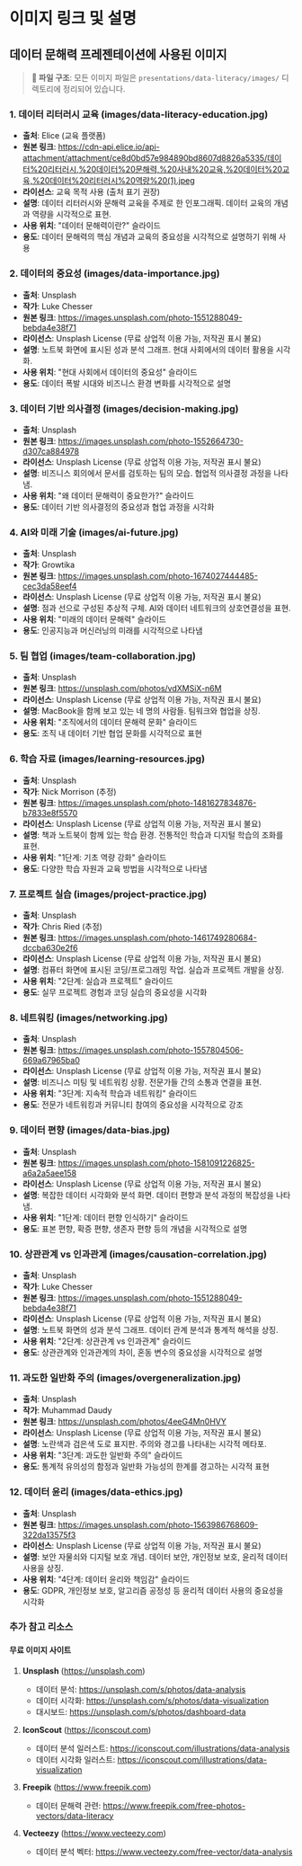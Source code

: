 # 이미지 링크 및 설명

## 데이터 문해력 프레젠테이션에 사용된 이미지

> **📁 파일 구조**: 모든 이미지 파일은 `presentations/data-literacy/images/` 디렉토리에 정리되어 있습니다.

### 1. 데이터 리터러시 교육 (images/data-literacy-education.jpg)
- **출처**: Elice (교육 플랫폼)
- **원본 링크**: https://cdn-api.elice.io/api-attachment/attachment/ce8d0bd57e984890bd8607d8826a5335/데이터%20리터러시,%20데이터%20문해력,%20사내%20교육,%20데이터%20교육,%20데이터%20리터러시%20역량%20(1).jpeg
- **라이선스**: 교육 목적 사용 (출처 표기 권장)
- **설명**: 데이터 리터러시와 문해력 교육을 주제로 한 인포그래픽. 데이터 교육의 개념과 역량을 시각적으로 표현.
- **사용 위치**: "데이터 문해력이란?" 슬라이드
- **용도**: 데이터 문해력의 핵심 개념과 교육의 중요성을 시각적으로 설명하기 위해 사용

### 2. 데이터의 중요성 (images/data-importance.jpg)
- **출처**: Unsplash  
- **작가**: Luke Chesser
- **원본 링크**: https://images.unsplash.com/photo-1551288049-bebda4e38f71
- **라이선스**: Unsplash License (무료 상업적 이용 가능, 저작권 표시 불요)
- **설명**: 노트북 화면에 표시된 성과 분석 그래프. 현대 사회에서의 데이터 활용을 시각화.
- **사용 위치**: "현대 사회에서 데이터의 중요성" 슬라이드
- **용도**: 데이터 폭발 시대와 비즈니스 환경 변화를 시각적으로 설명

### 3. 데이터 기반 의사결정 (images/decision-making.jpg)
- **출처**: Unsplash
- **원본 링크**: https://images.unsplash.com/photo-1552664730-d307ca884978
- **라이선스**: Unsplash License (무료 상업적 이용 가능, 저작권 표시 불요)
- **설명**: 비즈니스 회의에서 문서를 검토하는 팀의 모습. 협업적 의사결정 과정을 나타냄.
- **사용 위치**: "왜 데이터 문해력이 중요한가?" 슬라이드
- **용도**: 데이터 기반 의사결정의 중요성과 협업 과정을 시각화

### 4. AI와 미래 기술 (images/ai-future.jpg)
- **출처**: Unsplash
- **작가**: Growtika
- **원본 링크**: https://images.unsplash.com/photo-1674027444485-cec3da58eef4
- **라이선스**: Unsplash License (무료 상업적 이용 가능, 저작권 표시 불요)
- **설명**: 점과 선으로 구성된 추상적 구체. AI와 데이터 네트워크의 상호연결성을 표현.
- **사용 위치**: "미래의 데이터 문해력" 슬라이드
- **용도**: 인공지능과 머신러닝의 미래를 시각적으로 나타냄

### 5. 팀 협업 (images/team-collaboration.jpg)
- **출처**: Unsplash
- **원본 링크**: https://unsplash.com/photos/vdXMSiX-n6M
- **라이선스**: Unsplash License (무료 상업적 이용 가능, 저작권 표시 불요)
- **설명**: MacBook을 함께 보고 있는 네 명의 사람들. 팀워크와 협업을 상징.
- **사용 위치**: "조직에서의 데이터 문해력 문화" 슬라이드
- **용도**: 조직 내 데이터 기반 협업 문화를 시각적으로 표현

### 6. 학습 자료 (images/learning-resources.jpg)
- **출처**: Unsplash
- **작가**: Nick Morrison (추정)
- **원본 링크**: https://images.unsplash.com/photo-1481627834876-b7833e8f5570
- **라이선스**: Unsplash License (무료 상업적 이용 가능, 저작권 표시 불요)
- **설명**: 책과 노트북이 함께 있는 학습 환경. 전통적인 학습과 디지털 학습의 조화를 표현.
- **사용 위치**: "1단계: 기초 역량 강화" 슬라이드
- **용도**: 다양한 학습 자원과 교육 방법을 시각적으로 나타냄

### 7. 프로젝트 실습 (images/project-practice.jpg)
- **출처**: Unsplash
- **작가**: Chris Ried (추정)
- **원본 링크**: https://images.unsplash.com/photo-1461749280684-dccba630e2f6
- **라이선스**: Unsplash License (무료 상업적 이용 가능, 저작권 표시 불요)
- **설명**: 컴퓨터 화면에 표시된 코딩/프로그래밍 작업. 실습과 프로젝트 개발을 상징.
- **사용 위치**: "2단계: 실습과 프로젝트" 슬라이드
- **용도**: 실무 프로젝트 경험과 코딩 실습의 중요성을 시각화

### 8. 네트워킹 (images/networking.jpg)
- **출처**: Unsplash
- **원본 링크**: https://images.unsplash.com/photo-1557804506-669a67965ba0
- **라이선스**: Unsplash License (무료 상업적 이용 가능, 저작권 표시 불요)
- **설명**: 비즈니스 미팅 및 네트워킹 상황. 전문가들 간의 소통과 연결을 표현.
- **사용 위치**: "3단계: 지속적 학습과 네트워킹" 슬라이드
- **용도**: 전문가 네트워킹과 커뮤니티 참여의 중요성을 시각적으로 강조

### 9. 데이터 편향 (images/data-bias.jpg)
- **출처**: Unsplash
- **원본 링크**: https://images.unsplash.com/photo-1581091226825-a6a2a5aee158
- **라이선스**: Unsplash License (무료 상업적 이용 가능, 저작권 표시 불요)
- **설명**: 복잡한 데이터 시각화와 분석 화면. 데이터 편향과 분석 과정의 복잡성을 나타냄.
- **사용 위치**: "1단계: 데이터 편향 인식하기" 슬라이드
- **용도**: 표본 편향, 확증 편향, 생존자 편향 등의 개념을 시각적으로 설명

### 10. 상관관계 vs 인과관계 (images/causation-correlation.jpg)
- **출처**: Unsplash
- **작가**: Luke Chesser
- **원본 링크**: https://images.unsplash.com/photo-1551288049-bebda4e38f71
- **라이선스**: Unsplash License (무료 상업적 이용 가능, 저작권 표시 불요)
- **설명**: 노트북 화면의 성과 분석 그래프. 데이터 관계 분석과 통계적 해석을 상징.
- **사용 위치**: "2단계: 상관관계 vs 인과관계" 슬라이드
- **용도**: 상관관계와 인과관계의 차이, 혼동 변수의 중요성을 시각적으로 설명

### 11. 과도한 일반화 주의 (images/overgeneralization.jpg)
- **출처**: Unsplash
- **작가**: Muhammad Daudy
- **원본 링크**: https://unsplash.com/photos/4eeG4Mn0HVY
- **라이선스**: Unsplash License (무료 상업적 이용 가능, 저작권 표시 불요)
- **설명**: 노란색과 검은색 도로 표지판. 주의와 경고를 나타내는 시각적 메타포.
- **사용 위치**: "3단계: 과도한 일반화 주의" 슬라이드
- **용도**: 통계적 유의성의 함정과 일반화 가능성의 한계를 경고하는 시각적 표현

### 12. 데이터 윤리 (images/data-ethics.jpg)
- **출처**: Unsplash
- **원본 링크**: https://images.unsplash.com/photo-1563986768609-322da13575f3
- **라이선스**: Unsplash License (무료 상업적 이용 가능, 저작권 표시 불요)
- **설명**: 보안 자물쇠와 디지털 보호 개념. 데이터 보안, 개인정보 보호, 윤리적 데이터 사용을 상징.
- **사용 위치**: "4단계: 데이터 윤리와 책임감" 슬라이드
- **용도**: GDPR, 개인정보 보호, 알고리즘 공정성 등 윤리적 데이터 사용의 중요성을 시각화

### 추가 참고 리소스

#### 무료 이미지 사이트
1. **Unsplash** (https://unsplash.com)
   - 데이터 분석: https://unsplash.com/s/photos/data-analysis
   - 데이터 시각화: https://unsplash.com/s/photos/data-visualization
   - 대시보드: https://unsplash.com/s/photos/dashboard-data

2. **IconScout** (https://iconscout.com)
   - 데이터 분석 일러스트: https://iconscout.com/illustrations/data-analysis
   - 데이터 시각화 일러스트: https://iconscout.com/illustrations/data-visualization

3. **Freepik** (https://www.freepik.com)
   - 데이터 문해력 관련: https://www.freepik.com/free-photos-vectors/data-literacy

4. **Vecteezy** (https://www.vecteezy.com)
   - 데이터 분석 벡터: https://www.vecteezy.com/free-vector/data-analysis